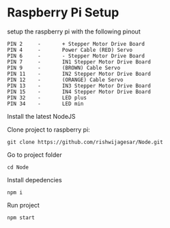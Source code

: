 # Raspberry Pi Setup

setup the raspberry pi with the following pinout
```
PIN 2     -       + Stepper Motor Drive Board
PIN 4     -       Power Cable (RED) Servo
PIN 6     -       - Stepper Motor Drive Board
PIN 7     -       IN1 Stepper Motor Drive Board
PIN 9     -       (BROWN) Cable Servo
PIN 11    -       IN2 Stepper Motor Drive Board    
PIN 12    -       (ORANGE) Cable Servo
PIN 13    -       IN3 Stepper Motor Drive Board 
PIN 15    -       IN4 Stepper Motor Drive Board 
PIN 32    -       LED plus
PIN 34    -       LED min
```

Install the latest NodeJS

Clone project to raspberry pi:

```
git clone https://github.com/rishwijagesar/Node.git
```

Go to project folder 
```
cd Node
```

Install depedencies
```
npm i
```

Run project
```
npm start
```
